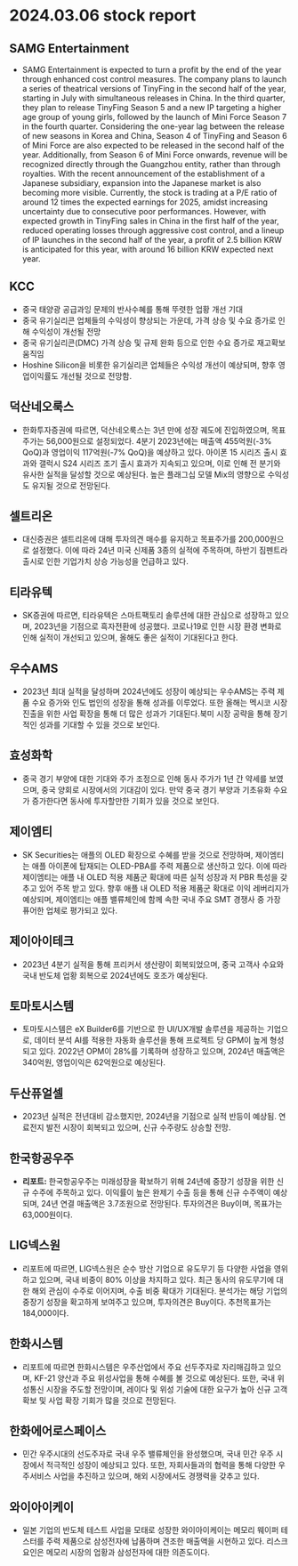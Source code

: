 # 2024.03.06 stock report
## SAMG Entertainment
- SAMG Entertainment is expected to turn a profit by the end of the year through enhanced cost control measures. The company plans to launch a series of theatrical versions of TinyFing in the second half of the year, starting in July with simultaneous releases in China. In the third quarter, they plan to release TinyFing Season 5 and a new IP targeting a higher age group of young girls, followed by the launch of Mini Force Season 7 in the fourth quarter. Considering the one-year lag between the release of new seasons in Korea and China, Season 4 of TinyFing and Season 6 of Mini Force are also expected to be released in the second half of the year. Additionally, from Season 6 of Mini Force onwards, revenue will be recognized directly through the Guangzhou entity, rather than through royalties. With the recent announcement of the establishment of a Japanese subsidiary, expansion into the Japanese market is also becoming more visible. Currently, the stock is trading at a P/E ratio of around 12 times the expected earnings for 2025, amidst increasing uncertainty due to consecutive poor performances. However, with expected growth in TinyFing sales in China in the first half of the year, reduced operating losses through aggressive cost control, and a lineup of IP launches in the second half of the year, a profit of 2.5 billion KRW is anticipated for this year, with around 16 billion KRW expected next year.

## KCC
- 중국 태양광 공급과잉 문제의 반사수혜를 통해 뚜렷한 업황 개선 기대
- 중국 유기실리콘 업체들의 수익성이 향상되는 가운데, 가격 상승 및 수요 증가로 인해 수익성이 개선될 전망
- 중국 유기실리콘(DMC) 가격 상승 및 규제 완화 등으로 인한 수요 증가로 재고확보 움직임
- Hoshine Silicon을 비롯한 유기실리콘 업체들은 수익성 개선이 예상되며, 향후 영업이익률도 개선될 것으로 전망함.
## 덕산네오룩스
- 한화투자증권에 따르면, 덕산네오룩스는 3년 만에 성장 궤도에 진입하였으며, 목표주가는 56,000원으로 설정되었다. 4분기 2023년에는 매출액 455억원(-3% QoQ)과 영업이익 117억원(-7% QoQ)을 예상하고 있다. 아이폰 15 시리즈 출시 효과와 갤럭시 S24 시리즈 조기 출시 효과가 지속되고 있으며, 이로 인해 전 분기와 유사한 실적을 달성할 것으로 예상된다.  높은 플래그십 모델 Mix의 영향으로 수익성도 유지될 것으로 전망된다.
## 셀트리온
- 대신증권은 셀트리온에 대해 투자의견 매수를 유지하고 목표주가를 200,000원으로 설정했다. 이에 따라 24년 미국 신제품 3종의 실적에 주목하며, 하반기 짐펜트라 출시로 인한 기업가치 상승 가능성을 언급하고 있다.
## 티라유텍
- SK증권에 따르면, 티라유텍은 스마트팩토리 솔루션에 대한 관심으로 성장하고 있으며, 2023년을 기점으로 흑자전환에 성공했다. 코로나19로 인한 시장 환경 변화로 인해 실적이 개선되고 있으며, 올해도 좋은 실적이 기대된다고 한다.
## 우수AMS
- 2023년 최대 실적을 달성하며 2024년에도 성장이 예상되는 우수AMS는 주력 제품 수요 증가와 인도 법인의 성장을 통해 성과를 이루었다. 또한 올해는 멕시코 시장 진출을 위한 사업 확장을 통해 더 많은 성과가 기대된다.북미 시장 공략을 통해 장기적인 성과를 기대할 수 있을 것으로 보인다.
## 효성화학
- 중국 경기 부양에 대한 기대와 주가 조정으로 인해 동사 주가가 1년 간 약세를 보였으며, 중국 양회로 시장에서의 기대감이 있다. 만약 중국 경기 부양과 기초유화 수요가 증가한다면 동사에 투자할만한 기회가 있을 것으로 보인다.

## 제이엠티
- SK Securities는 애플의 OLED 확장으로 수혜를 받을 것으로 전망하며, 제이엠티는 애플 아이폰에 탑재되는 OLED-PBA를 주력 제품으로 생산하고 있다. 이에 따라 제이엠티는 애플 내 OLED 적용 제품군 확대에 따른 실적 성장과 저 PBR 특성을 갖추고 있어 주목 받고 있다. 향후 애플 내 OLED 적용 제품군 확대로 이익 레버리지가 예상되며, 제이엠티는 애플 밸류체인에 함께 속한 국내 주요 SMT 경쟁사 중 가장 퓨어한 업체로 평가되고 있다.

## 제이아이테크
- 2023년 4분기 실적을 통해 프리커서 생산량이 회복되었으며, 중국 고객사 수요와 국내 반도체 업황 회복으로 2024년에도 호조가 예상된다.
## 토마토시스템
- 토마토시스템은 eX Builder6를 기반으로 한 UI/UX개발 솔루션을 제공하는 기업으로, 데이터 분석 AI를 적용한 자동화 솔루션을 통해 프로젝트 당 GPM이 높게 형성되고 있다. 2022년 OPM이 28%를 기록하며 성장하고 있으며, 2024년 매출액은 340억원, 영업이익은 62억원으로 예상된다.
## 두산퓨얼셀
- 2023년 실적은 전년대비 감소했지만, 2024년을 기점으로 실적 반등이 예상됨. 연료전지 발전 시장이 회복되고 있으며, 신규 수주량도 상승할 전망.
## 한국항공우주
- **리포트:** 
한국항공우주는 미래성장을 확보하기 위해 24년에 중장기 성장을 위한 신규 수주에 주목하고 있다. 이익률이 높은 완제기 수출 등을 통해 신규 수주액이 예상되며, 24년 연결 매출액은 3.7조원으로 전망된다. 투자의견은 Buy이며, 목표가는 63,000원이다.
## LIG넥스원
- 리포트에 따르면, LIG넥스원은 순수 방산 기업으로 유도무기 등 다양한 사업을 영위하고 있으며, 국내 비중이 80% 이상을 차지하고 있다. 최근 동사의 유도무기에 대한 해외 관심이 수주로 이어지며, 수출 비중 확대가 기대된다. 분석가는 해당 기업의 중장기 성장을 확고하게 보여주고 있으며, 투자의견은 Buy이다. 추천목표가는 184,000이다.
## 한화시스템
- 리포트에 따르면 한화시스템은 우주산업에서 주요 선두주자로 자리매김하고 있으며, KF-21 양산과 주요 위성사업을 통해 수혜를 볼 것으로 예상된다. 또한, 국내 위성통신 시장을 주도할 전망이며, 레이다 및 위성 기술에 대한 요구가 높아 신규 고객 확보 및 사업 확장 기회가 많을 것으로 전망된다.
## 한화에어로스페이스
- 민간 우주시대의 선도주자로 국내 우주 밸류체인을 완성했으며, 국내 민간 우주 시장에서 적극적인 성장이 예상되고 있다. 또한, 자회사들과의 협력을 통해 다양한 우주서비스 사업을 추진하고 있으며, 해외 시장에서도 경쟁력을 갖추고 있다.
## 와이아이케이
- 일본 기업의 반도체 테스트 사업을 모태로 성장한 와이아이케이는 메모리 웨이퍼 테스터를 주력 제품으로 삼성전자에 납품하며 견조한 매출액을 시현하고 있다. 리스크 요인은 메모리 시장의 업황과 삼성전자에 대한 의존도이다.